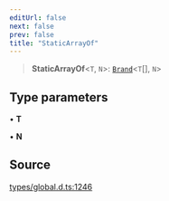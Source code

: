 ```yaml
---
editUrl: false
next: false
prev: false
title: "StaticArrayOf"
---
```


> **StaticArrayOf**\<`T`, `N`\>: [`Brand`](Brand.md)\<`T`[], `N`\>

## Type parameters

• **T**

• **N**

## Source

[types/global.d.ts:1246](https://github.com/algorandfoundation/tealscript/blob/18ba30a9/types/global.d.ts#L1246)
